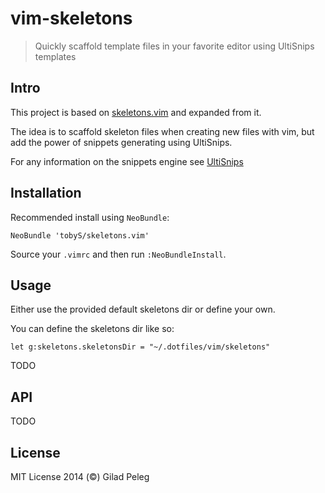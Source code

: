 # vim-skeletons

> Quickly scaffold template files in your favorite editor using UltiSnips templates

## Intro

This project is based on [skeletons.vim](https://github.com/tobyS/skeletons.vim) and expanded
from it.

The idea is to scaffold skeleton files when creating new files with vim, but add the power of
snippets generating using UltiSnips.

For any information on the snippets engine see [UltiSnips](https://github.com/SirVer/ultisnips)

## Installation

Recommended install using `NeoBundle`:

```vim
NeoBundle 'tobyS/skeletons.vim'
```

Source your `.vimrc` and then run `:NeoBundleInstall`.

## Usage

Either use the provided default skeletons dir or define your own.

You can define the skeletons dir like so:
```vim
let g:skeletons.skeletonsDir = "~/.dotfiles/vim/skeletons"
```

TODO

## API
TODO

## License

MIT License 2014 (©) Gilad Peleg
